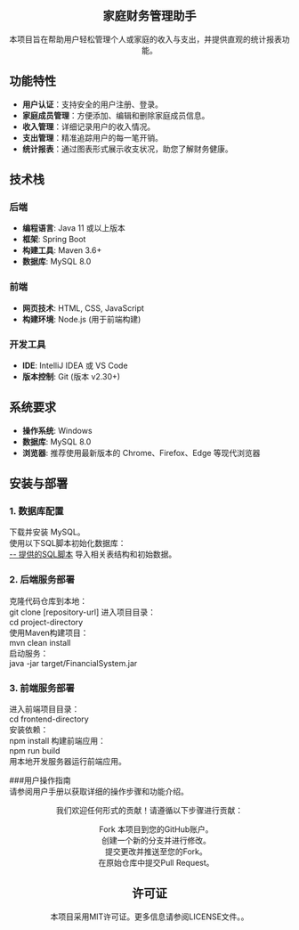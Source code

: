 

<div align="center">  <h2>家庭财务管理助手</h2> <p>本项目旨在帮助用户轻松管理个人或家庭的收入与支出，并提供直观的统计报表功能。</p> </div>


## 功能特性
- **用户认证**：支持安全的用户注册、登录。
- **家庭成员管理**：方便添加、编辑和删除家庭成员信息。
- **收入管理**：详细记录用户的收入情况。
- **支出管理**：精准追踪用户的每一笔开销。
- **统计报表**：通过图表形式展示收支状况，助您了解财务健康。

  
## 技术栈

### 后端
- **编程语言**: Java 11 或以上版本
- **框架**: Spring Boot
- **构建工具**: Maven 3.6+
- **数据库**: MySQL 8.0

### 前端
- **网页技术**: HTML, CSS, JavaScript
- **构建环境**: Node.js (用于前端构建)

### 开发工具
- **IDE**: IntelliJ IDEA 或 VS Code
- **版本控制**: Git (版本 v2.30+)

## 系统要求

- **操作系统**: Windows
- **数据库**: MySQL 8.0
- **浏览器**: 推荐使用最新版本的 Chrome、Firefox、Edge 等现代浏览器


## 安装与部署
### 1. 数据库配置
下载并安装 MySQL。  
使用以下SQL脚本初始化数据库：  
[-- 提供的SQL脚本](https://github.com/2312wl/ruanjian/edit/master/main)
导入相关表结构和初始数据。
### 2. 后端服务部署
克隆代码仓库到本地：  
git clone [repository-url]
进入项目目录：  
cd project-directory  
使用Maven构建项目：  
mvn clean install  
启动服务：  
java -jar target/FinancialSystem.jar  
### 3. 前端服务部署
进入前端项目目录：  
cd frontend-directory  
安装依赖：  
npm install
构建前端应用：  
npm run build  
用本地开发服务器运行前端应用。    


###用户操作指南  
请参阅用户手册以获取详细的操作步骤和功能介绍。  


<div align="center">
  <p>我们欢迎任何形式的贡献！请遵循以下步骤进行贡献：</p>
</div>

<div align="center">
  <ul style="list-style-type:none;">
    <li>Fork 本项目到您的GitHub账户。</li>
    <li>创建一个新的分支并进行修改。</li>
    <li>提交更改并推送至您的Fork。</li>
    <li>在原始仓库中提交Pull Request。</li>
  </ul>
</div>


<div align="center">  <h2>许可证</h2> <p>本项目采用MIT许可证。更多信息请参阅LICENSE文件。。</p> </div>

